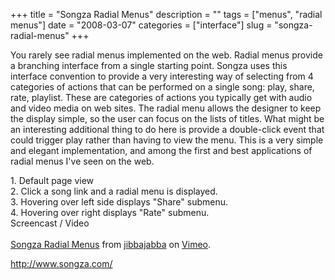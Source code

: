 +++
title = "Songza Radial Menus"
description = ""
tags = ["menus", "radial menus"]
date = "2008-03-07"
categories = ["interface"]
slug = "songza-radial-menus"
+++


<p>You rarely see radial menus implemented on the web. Radial menus provide a branching interface from a single starting point. Songza uses this interface convention to provide a very interesting way of selecting from 4 categories of actions that can be performed on a single song: play, share, rate, playlist. These are categories of actions you typically get with audio and video media on web sites. The radial menu allows the designer to keep the display simple, so the user can focus on the lists of titles. What might be an interesting additional thing to do here is provide a double-click event that could trigger play rather than having to view the menu. This is a very simple and elegant implementation, and among the first and best applications of radial menus I've seen on the web.</p>
<div id="screens-full" class="clear"><div class="caption">1. Default page view</div><div class="fullimg clear"><a href="http://media.konigi.com/interface/songza-radial-menu-1.png" class="group" rel="group" title="1. Default page view"><img src="http://media.konigi.com/interface/songza-radial-menu-1.png" alt="" class="img-responsive"></a></div></div><div id="screens-full" class="clear"><div class="caption">2. Click a song link and a radial menu is displayed. </div><div class="fullimg clear"><a href="http://media.konigi.com/interface/songza-radial-menu-2.png" class="group" rel="group" title="2. Click a song link and a radial menu is displayed. "><img src="http://media.konigi.com/interface/songza-radial-menu-2.png" alt="" class="img-responsive"></a></div></div><div id="screens-full" class="clear"><div class="caption">3. Hovering over left side displays &quot;Share&quot; submenu.</div><div class="fullimg clear"><a href="http://media.konigi.com/interface/songza-radial-menu-3.png" class="group" rel="group" title="3. Hovering over left side displays &quot;Share&quot; submenu."><img src="http://media.konigi.com/interface/songza-radial-menu-3.png" alt="" class="img-responsive"></a></div></div><div id="screens-full" class="clear"><div class="caption">4. Hovering over right displays &quot;Rate&quot; submenu.</div><div class="fullimg clear"><a href="http://media.konigi.com/interface/songza-radial-menu-4.png" class="group" rel="group" title="4. Hovering over right displays &quot;Rate&quot; submenu."><img src="http://media.konigi.com/interface/songza-radial-menu-4.png" alt="" class="img-responsive"></a></div></div><div class="video"><div class="caption aptureNoAutolink">Screencast / Video</div><div class="video-object"><object type="application/x-shockwave-flash" width="610" height="447" data="http://www.vimeo.com/moogaloop.swf?clip_id=762772&amp;server=www.vimeo.com&amp;fullscreen=1&amp;show_title=1&amp;show_byline=1&amp;show_portrait=0&amp;color=00ADEF">	<param name="quality" value="best" />	<param name="allowfullscreen" value="true" />	<param name="scale" value="showAll" />	<param name="movie" value="http://www.vimeo.com/moogaloop.swf?clip_id=762772&amp;server=www.vimeo.com&amp;fullscreen=1&amp;show_title=1&amp;show_byline=1&amp;show_portrait=0&amp;color=00ADEF" /></object><br /><a href="http://www.vimeo.com/762772/l:embed_762772">Songza Radial Menus</a> from <a href="http://www.vimeo.com/jibbajabba/l:embed_762772">jibbajabba</a> on <a href="http://vimeo.com/l:embed_762772">Vimeo</a>.</div></div>        
<p><a href="http://www.songza.com/">http://www.songza.com/</a></p>

